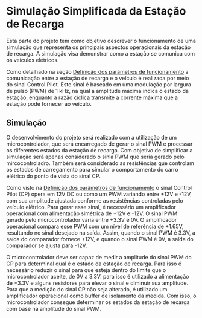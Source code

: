 # Simulação Simplificada da Estação de Recarga
Esta parte do projeto tem como objetivo descrever o funcionamento de uma simulação que representa os principais aspectos operacionais da estação de recarga. A simulação visa demonstrar como a estação se comunica com os veículos elétricos.

Como detalhado na seção [Definição dos parâmetros de funcionamento](Etapa%201/Definição%20dos%20parâmetros%20de%20funcionamento.md) a comunicação entre a estação de recarga e o veículo é realizada por meio do sinal Control Pilot. Este sinal é baseado em uma modulação por largura de pulso (PWM) de 1 kHz, na qual a amplitude máxima indica o estado da estação, enquanto a razão cíclica transmite a corrente máxima que a estação pode fornecer ao veículo.

## Simulação

O desenvolvimento do projeto será realizado com a utilização de um microcontrolador, que será encarregado de gerar o sinal PWM e processar os diferentes estados da estação de recarga. Com objetivo de simplificar a simulação será apenas considerado o sinla PWM que seria gerado pelo mircocontroladro. Também será considerado as resistências que controlam os estados de carregamento para simular o comportamento do carro elétrico do ponto de vista do sinal CP.

Como visto na [Definição dos parâmetros de funcionamento](Etapa%201/Definição%20dos%20parâmetros%20de%20funcionamento.md) o sinal Control Pilot (CP) opera em 12V DC ou como um PWM variando entre +12V e -12V, com sua amplitude ajustada conforme as resistências controladas pelo veículo elétrico. Para gerar esse sinal, é necessário um amplificador operacional com alimentação simétrica de +12V e -12V. O sinal PWM gerado pelo microcontrolador varia entre +3.3V e 0V. O amplificador operacional compara esse PWM com um nível de referência de +1.65V, resultando no sinal desejado na saída. Assim, quando o sinal PWM é 3.3V, a saída do comparador fornece +12V, e quando o sinal PWM é 0V, a saída do comparador se ajusta para -12V.

O microcontrolador deve ser capaz de medir a amplitude do sinal PWM do CP para determinal qual é o estado da estação de recarga. Para isso é necessário reduzir o sinal para que esteja dentro do limite que o microcontrolador aceite, de 0V a 3.3V. para isso é utilizado a alimentação de +3.3V e alguns resistores para elevar o sinal e diminuir sua amplitude. Para que a medição do sinal CP não seja alterado, é utilizado um amplificador operacional como buffer de isolamento da medida. Com isso, o microcontrolador consegue determinar os estados da estação de recarga com base na amplitude do sinal PWM.
